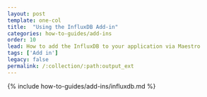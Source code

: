 ```yaml
---
layout: post
template: one-col
title:  "Using the InfluxDB Add-in"
categories: how-to-guides/add-ins
order: 10
lead: How to add the InfluxDB to your application via Maestro
tags: ['Add in']
legacy: false
permalink: /:collection/:path:output_ext
---
```



{% include how-to-guides/add-ins/influxdb.md %}